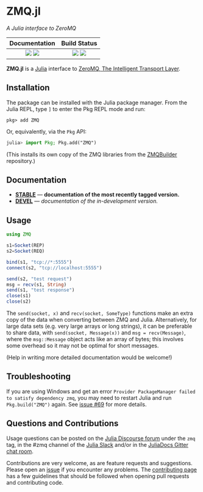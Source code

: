 # ZMQ.jl

*A Julia interface to ZeroMQ*

| **Documentation**                                                         | **Build Status**                                                |
|:-------------------------------------------------------------------------:|:---------------------------------------------------------------:|
| [![][docs-stable-img]][docs-stable-url] [![][docs-dev-img]][docs-dev-url] | [![][travis-img]][travis-url] [![][appveyor-img]][appveyor-url] |

**ZMQ.jl** is a [Julia](http://julialang.org) interface to [ZeroMQ, The Intelligent Transport Layer](http://zeromq.org).

## Installation

The package can be installed with the Julia package manager.
From the Julia REPL, type `]` to enter the Pkg REPL mode and run:

```
pkg> add ZMQ
```

Or, equivalently, via the `Pkg` API:

```julia
julia> import Pkg; Pkg.add("ZMQ")
```

(This installs its own copy of the ZMQ libraries from the [ZMQBuilder](https://github.com/JuliaInterop/ZMQBuilder) repository.)

## Documentation

- [**STABLE**][docs-stable-url] &mdash; **documentation of the most recently tagged version.**
- [**DEVEL**][docs-dev-url] &mdash; *documentation of the in-development version.*

## Usage

```julia
using ZMQ

s1=Socket(REP)
s2=Socket(REQ)

bind(s1, "tcp://*:5555")
connect(s2, "tcp://localhost:5555")

send(s2, "test request")
msg = recv(s1, String)
send(s1, "test response")
close(s1)
close(s2)
```

The `send(socket, x)` and `recv(socket, SomeType)` functions make an extra copy of the data when converting
between ZMQ and Julia.   Alternatively, for large data sets (e.g. very large arrays or long strings), it can
be preferable to share data, with `send(socket, Message(x))` and `msg = recv(Message)`, where the `msg::Message`
object acts like an array of bytes; this involves some overhead so it may not be optimal for short messages.

(Help in writing more detailed documentation would be welcome!)

## Troubleshooting

If you are using Windows and get an error `Provider PackageManager failed to satisfy dependency zmq`, you may need to restart Julia and run `Pkg.build("ZMQ")` again. See [issue #69](https://github.com/JuliaLang/ZMQ.jl/issues/69) for more details.

## Questions and Contributions

Usage questions can be posted on the [Julia Discourse forum][discourse-tag-url] under the `zmq` tag, in the #zmq channel of the [Julia Slack](https://julialang.org/community/) and/or in the [JuliaDocs Gitter chat room][gitter-url].

Contributions are very welcome, as are feature requests and suggestions. Please open an [issue][issues-url] if you encounter any problems. The [contributing page][contrib-url] has a few guidelines that should be followed when opening pull requests and contributing code.

[contrib-url]: https://juliadocs.github.io/Documenter.jl/latest/man/contributing/
[discourse-tag-url]: https://discourse.julialang.org/tags/documenter
[gitter-url]: https://gitter.im/juliadocs/users

[docs-dev-img]: https://img.shields.io/badge/docs-dev-blue.svg
[docs-dev-url]: https://juliainterop.github.io/ZMQ.jl/latest

[docs-stable-img]: https://img.shields.io/badge/docs-stable-blue.svg
[docs-stable-url]: https://juliainterop.github.io/ZMQ.jl/stable

[travis-img]: https://api.travis-ci.org/JuliaInterop/ZMQ.jl.svg
[travis-url]: https://travis-ci.org/JuliaInterop/ZMQ.jl

[appveyor-img]: https://ci.appveyor.com/api/projects/status/u1d6dpovaptdqalh?svg=true
[appveyor-url]: https://ci.appveyor.com/project/StevenGJohnson/zmq-jl

[codecov-img]: https://codecov.io/gh/JuliaDocs/Documenter.jl/branch/master/graph/badge.svg
[codecov-url]: https://codecov.io/gh/JuliaDocs/Documenter.jl

[issues-url]: https://github.com/JuliaDocs/Documenter.jl/issues
